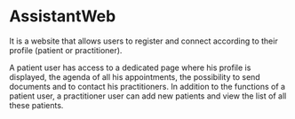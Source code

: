 # AssistantWeb
It is a website that allows users to register and connect according to their profile (patient or practitioner).

A patient user has access to a dedicated page where his profile is displayed, the agenda of all his appointments, the possibility to send documents and to contact his practitioners.
In addition to the functions of a patient user, a practitioner user can add new patients and view the list of all these patients.

